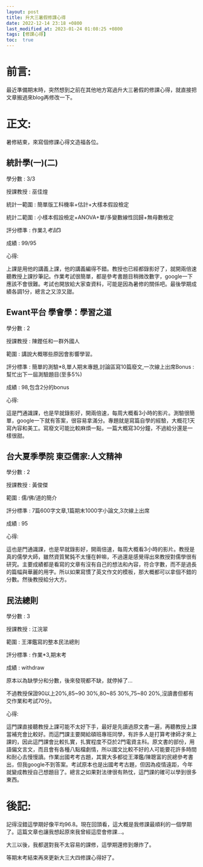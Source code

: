 ```yaml
---
layout: post
title: 升大三暑假修課心得
date: 2022-12-14 23:18 +0800
last_modified_at: 2023-01-24 01:08:25 +0800
tags: [修課心得]
toc:  true
---
```



# 前言:
最近準備期末時，突然想到之前在其他地方寫過升大三暑假的修課心得，就直接把文章搬過來blog再修改一下。

# 正文:

暑修結束，來寫個修課心得文造福各位。

## 統計學(一)(二)

學分數 : 3/3

授課教授 : 巫佳煌

統計一範圍 : 簡單版工科機率+估計+大樣本假設檢定

統計二範圍 : 小樣本假設檢定+ANOVA+單/多變數線性回歸+無母數檢定

評分標準 : 作業*3,考試*3

成績 : 99/95

心得:

上課是用他的講義上課，他的講義編得不錯。教授也已經都錄影好了，就開兩倍速聽教授上課抄筆記。作業考試很簡單，都是參考書題目稍微改數字，google一下應該不會很難。考試也開放給大家查資料，可能是因為暑修的關係吧。最後學期成績各調1分，總言之又涼又甜。

## Ewant平台 學會學：學習之道

學分數 : 2

授課教授 : 陳鏗任和一群外國人

範圍 : 講說大概哪些原因會影響學習。

評分標準 : 簡單的測驗*8,單人期末專題,討論區寫10篇廢文,一次線上出席Bonus : 幫忙出下一屆測驗題目(至多5%)

成績 : 98,包含2分的bonus

心得:

這是門通識課，也是早就錄影好，開兩倍速，每周大概看3小時的影片。測驗很簡單，google一下就有答案，很容易拿滿分。專題就是寫篇自學的經驗，大概花1天寫內容和美工。寫廢文可能比較麻煩一點，一篇大概寫30分鐘，不過給分還是一樣很甜。

## 台大夏季學院 東亞儒家:人文精神

學分數 : 2

授課教授 : 黃俊傑

範圍 : 儒/佛/道的簡介

評分標準 : 7篇600字文章,1篇期末1000字小論文,3次線上出席

成績 : 95

心得:

這也是門通識課，也是早就錄影好，開兩倍速，每周大概看3小時的影片。教授是真的儒學大師，雖然資質駑鈍不太懂在幹嘛，不過還是感覺得出來教授對儒學很有研究。主要成績都是看寫的文章有沒有自己的想法和內容，符合字數，而不是過長的篇幅與華麗的用字。所以如果寫慣了英文作文的模板，那大概都可以拿個不錯的分數。然後教授給分大方。

## 民法總則

學分數 : 3

授課教授 : 江浣翠

範圍 : 王澤鑑寫的整本民法總則

評分標準 : 作業*3,期末考

成績 : withdraw

原本以為缺學分和分數，後來發現都不缺，就停掉了…

不過教授保證90以上20%,85~90 30%,80~85 30%,75~80 20%,沒讀書但都有交作業和考試70分。

心得:

這門課直接聽教授上課可能不太好下手，最好是先讀過原文書一遍，再聽教授上課當補充會比較好。而這門課主要開給碩班專班同學，有許多人是打算考律師才來上課的，因此這門課會比較扎實，扎實程度不亞於2門電資主科。原文書的部份，用語偏文言文，而且會有各種八點檔劇情，所以國文比較不好的人可能要花許多時間和耐心去慢慢讀。作業出國考考古題，其實大多都從王澤鑑/陳聰富的民總參考書出，但我google不到答案。考試原本也是出國考考古題，但因為疫情遠距，今年就變成教授自己想題目了。總言之如果對法律很有熱忱，這門課的確可以學到很多東西。

# 後記:

記得沒錯這學期好像平均96.8。現在回頭看，這大概是我修課最順利的一個學期了。這篇文章也讓我想起原來我曾經這麼會修課…。

大三以後，我都選對我不太容易的課修，這學期還修到爆炸了。

等期末考結束再來更新大三大四修課心得好了。
